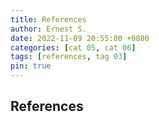 ```yaml
---
title: References
author: Ernest S.
date: 2022-11-09 20:55:00 +0800
categories: [cat 05, cat 06]
tags: [references, tag 03]
pin: true
---
```


## References














